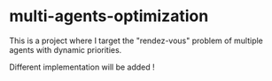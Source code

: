 # multi-agents-optimization
This is a project where I target the "rendez-vous" problem of multiple agents with dynamic priorities.

Different implementation will be added !
